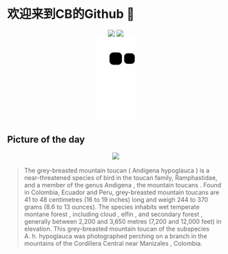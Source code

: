 
# 欢迎来到CB的Github 👋

<div align="center">
  <img height="137px" src="https://github-readme-stats.vercel.app/api?username=SuperCB&show_icons=true&theme=radical" />
  <img height="137px" src="https://github-readme-stats.vercel.app/api/top-langs/?username=SuperCB&hide_title=true&hide_border=true&layout=compact&langs_count=6&text_color=000&icon_color=fff" />
</div>


<div align="center">
    <img src="./contribution-snake/github-contribution-grid-snake.svg" />
</div>



## Picture of the day
<div align="center">
  <img width=400px src="https://upload.wikimedia.org/wikipedia/commons/thumb/6/6d/Grey-breasted_mountain_toucan_%28Andigena_hypoglauca%29_Caldas.jpg/960px-Grey-breasted_mountain_toucan_%28Andigena_hypoglauca%29_Caldas.jpg" />
</div>

>The  grey-breasted mountain toucan  ( Andigena hypoglauca ) is a  near-threatened species  of bird in the  toucan  family, Ramphastidae, and a member of the genus  Andigena , the  mountain toucans . Found in Colombia, Ecuador and Peru, grey-breasted mountain toucans are 41 to 48 centimetres (16 to 19 inches) long and weigh 244 to 370 grams (8.6 to 13 ounces). The species inhabits wet temperate  montane forest , including  cloud ,  elfin , and  secondary forest , generally between 2,200 and 3,650 metres (7,200 and 12,000 feet) in elevation. This grey-breasted mountain toucan of the  subspecies   A. h. hypoglauca  was photographed perching on a branch in the mountains of the  Cordillera Central  near  Manizales , Colombia.


